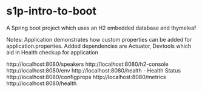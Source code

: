 # s1p-intro-to-boot

A Spring boot project which uses an H2 embedded database and thymeleaf

Notes:
Application demonstrates how custom properties can be added for application.properties.
Added dependencies are Actuator, Devtools which aid in Health checkup for application

http://localhost:8080/speakers
http://localhost:8080/h2-console
http://localhost:8080/env
http://localhost:8080/health - Health Status
http://localhost:8080/configprops
http://localhost:8080/metrics
http://localhost:8080/health

